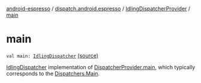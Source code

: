 [android-espresso](../../index.md) / [dispatch.android.espresso](../index.md) / [IdlingDispatcherProvider](index.md) / [main](./main.md)

# main

`val main: `[`IdlingDispatcher`](../-idling-dispatcher/index.md) [(source)](https://github.com/RBusarow/Dispatch/tree/master/android-espresso/src/main/java/dispatch/android/espresso/IdlingDispatcherProvider.kt#L46)

[IdlingDispatcher](../-idling-dispatcher/index.md) implementation of [DispatcherProvider.main](#),
which typically corresponds to the [Dispatchers.Main](https://kotlin.github.io/kotlinx.coroutines/kotlinx-coroutines-core/kotlinx.coroutines/-coroutine-dispatcher/index.html).

